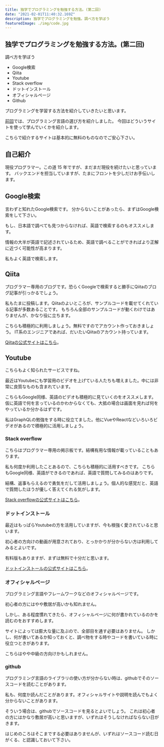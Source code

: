 ```yaml
---
title: 独学でプログラミングを勉強する方法。(第二回)
date: "2021-02-01T11:40:32.169Z"
description: 独学でプログラミングを勉強。調べ方を学ぼう
featuredImage: ./img/code.jpg
---
```


## 独学でプログラミングを勉強する方法。(第二回)

調べ方を学ぼう

- Google検索
- Qiita
- Youtube
- Stack overflow
- ドットインストール
- オフィシャルページ
- Github


プログラミングを学習する方法を紹介していきたいと思います。

[前回](https://www.yas-ito.com/blog/learning-programming-language/learning-programming-language/)では、プログラミング言語の選び方を紹介しました。
今回はどういうサイトを使って学んでいくかを紹介します。

こちらで紹介するサイトは基本的に無料のものなのでご安心下さい。

## 自己紹介

現役プログラマー。この道 15 年ですが、まだまだ現役を続けたいと思っています。
バックエンドを担当していますが、たまにフロントを少しだけお手伝いします。

## Google検索

言わずと知れたGoogle検索です。
分からないことがあったら、まずはGoogle検索をして下さい。

もし、日本語で調べても見つからなければ、英語で検索するのもオススメします。

情報の大半が英語で記述されているため、英語で調べることができればより正解に近づく可能性が高まります。

私もよく英語で検索します。

## Qiita

プログラマー専用のブログです。恐らくGoogleで検索すると勝手にQiitaのブログ記事が引っかるでしょう。

私もたまに投稿します。Qiitaのよいところが、サンプルコードを載せてくれている記事が多数あることです。
もちろん全部のサンプルコードが動くわけではありませんが、かなり役に立ちます。

こちらも積極的に利用しましょう。無料ですのでアカウント作っておきましょう。
IT系のエンジニアであれば、だいたいQiitaのアカウント持っています。

[Qiitaの公式サイトはこちら](https://qiita.com/)。

## Youtube

こちらもよく知られたサービスですね。

最近はYoutubeにも学習用のビデオを上げている人たちも増えました。中には非常に良質なものも含まれています。

こちらもGoogle同様、英語のビデオも積極的に見ていくのをオススメします。仮に英語で何を言っているのかわからなくても、大抵の場合は画面を見れば何をやっているか分かるはずです。

私はGraphQLの勉強をする時に役立てました。他にVueやReactなどいろいろビデオがあるので積極的に活用しましょう。

### Stack overflow

こちらはプログラマー専用の掲示板です。結構有用な情報が載っていることもあります。

私も何度か利用したことあるので、こちらも積極的に活用すべきです。
こちらもGoogle同様、英語ができるのであれば、英語で質問してみるのはありです。

結構、返事もらえるので勇気をだして活用しましょう。個人的な感覚だと、英語で質問したほうが優しく答えてくれる気がします。

[Stack overflowの公式サイトはこちら](https://ja.stackoverflow.com/)。

### ドットインストール

最近はもっぱらYoutubeの方を活用していますが、今も根強く愛されていると思います。

初心者の方向けの動画が用意されており、とっかかりが分からない方は利用してみるとよいです。

有料版もありますが、まずは無料で十分だと思います。

[ドットインストールの公式サイトはこちら](https://dotinstall.com/)。


### オフィシャルページ

プログラミング言語やフレームワークなどのオフィシャルページです。

初心者の方にはやや敷居が高いかも知れません。

しかし、ある程度慣れてきたら、オフィシャルページに何が書かれているのかを読むのをおすすめします。

サイトによっては膨大な量に及ぶので、全部目を通す必要はありません。
しかし、何が書いてあるか知っておくと、調べ物をする時やコードを書いている時に役立つときがあります。

こちらはやや中級の方向けかもしれません。

### github

プログラミング言語のライブラリの使い方が分からない時は、githubでそのソースコードを読むことがあります。

私も、何度か読んだことがあります。オフィシャルサイトや説明を読んでもよく分からないことがあります。

そういう場合は、githubでソースコードを見るとよいでしょう。
これは初心者の方にはかなり敷居が高いと思いますが、いずれはそうしなければならない日がきます。

はじめのころはそこまでする必要はありませんが、いずれはソースコード読む日がくる、と認識しておいて下さい。


